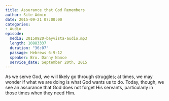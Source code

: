 ```yaml
---
title: Assurance that God Remembers
author: Site Admin
date: 2015-09-21 07:00:00
categories:
- Audio
episode:
  media: 20150920-bayvista-audio.mp3
  length: 10883337
  duration: "36:07"
  passage: Hebrews 6:9-12
  speaker: Bro. Danny Nance
  service_date: September 20th, 2015
---
```

As we serve God, we will likely go through struggles; at times, we may wonder if what we are doing is what God wants us to do. Today, though, we see an assurance that God does not forget His servants, particularly in those times when they need Him.